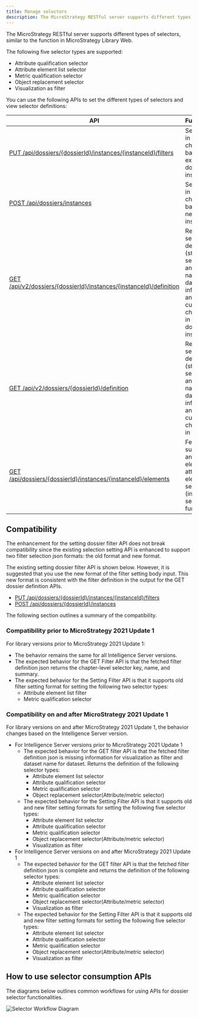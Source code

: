 ```yaml
---
title: Manage selectors
description: The MicroStrategy RESTful server supports different types of selectors, similar to the function in MicroStrategy Library Web.
---
```


The MicroStrategy RESTful server supports different types of selectors, similar to the function in MicroStrategy Library Web.

The following five selector types are supported:

- Attribute qualification selector
- Attribute element list selector
- Metric qualification selector
- Object replacement selector
- Visualization as filter

You can use the following APIs to set the different types of selectors and view selector definitions:

| API                                                                                                                                                                                                  | Functionality                                                                                                                                     |
| ---------------------------------------------------------------------------------------------------------------------------------------------------------------------------------------------------- | ------------------------------------------------------------------------------------------------------------------------------------------------- |
| [PUT /api/dossiers/{dossierId}/instances/{instanceId}/filters](https://demo.microstrategy.com/MicroStrategyLibrary/api-docs/index.html#/Dossiers%20and%20Documents/setFilters)                       | Set selectors in the current chapter based on an existing dossier instance                                                                        |
| [POST /api/dossiers/instances](https://demo.microstrategy.com/MicroStrategyLibrary/api-docs/index.html?visibility=all#/Dossiers%20and%20Documents/createDossierInstance_1)                           | Set selectors in the current chapter based on a new dossier instance                                                                              |
| [GET /api/v2/dossiers/{dossierId}/instances/{instanceId}/definition](https://demo.microstrategy.com/MicroStrategyLibrary/api-docs/index.html#/Dossiers%20and%20Documents/getVisualizationList_2)     | Return selector definition (status, selected answer, key, name), dataset information, and the current chapter key in an existing dossier instance |
| [GET /api/v2/dossiers/{dossierId}/definition](https://demo.microstrategy.com/MicroStrategyLibrary/api-docs/index.html#/Dossiers%20and%20Documents/getVisualizationList_1)                            | Return selectors definition (status, selected answer, key, name), dataset information, and the current chapter key in a dossier                   |
| [GET /api/dossiers/{dossierId}/instances/{instanceId}/elements](https://demo.microstrategy.com/MicroStrategyLibrary/api-docs/index.html#/Dossiers%20and%20Documents/getDossierDatasetFilterElements) | Fetch suggested answers or elements for attribute elements selector (include search box functionality)                                            |

## Compatibility

The enhancement for the setting dossier filter API does not break compatibility since the existing selection setting API is enhanced to support two filter selection json formats: the old format and new format.

The existing setting dossier filter API is shown below. However, it is suggested that you use the new format of the filter setting body input. This new format is consistent with the filter definition in the output for the GET dossier definition APIs.

- [PUT /api/dossiers/{dossierId}/instances/{instanceId}/filters](https://demo.microstrategy.com/MicroStrategyLibrary/api-docs/index.html#/Dossiers%20and%20Documents/setFilters)
- [POST /api/dossiers/{dossierId}/instances](https://demo.microstrategy.com/MicroStrategyLibrary/api-docs/index.html?visibility=all#/Dossiers%20and%20Documents/createDossierInstance_2)

The following section outlines a summary of the compatibility.

### Compatibility prior to MicroStrategy 2021 Update 1

For library versions prior to MicroStrategy 2021 Update 1:

- The behavior remains the same for all Intelligence Server versions.
- The expected behavior for the GET Filter API is that the fetched filter definition json returns the chapter-level selector key, name, and summary.
- The expected behavior for the Setting Filter API is that it supports old filter setting format for setting the following two selector types:
  - Attribute element list filter
  - Metric qualification selector

### Compatibility on and after MicroStrategy 2021 Update 1

For library versions on and after MicroStrategy 2021 Update 1, the behavior changes based on the Intelligence Server version.

- For Intelligence Server versions prior to MicroStrategy 2021 Update 1
  - The expected behavior for the GET filter API is that the fetched filter definition json is missing information for visualization as filter and dataset name for dataset. Returns the definition of the following selector types:
    - Attribute element list selector
    - Attribute qualification selector
    - Metric qualification selector
    - Object replacement selector(Attribute/metric selector)
  - The expected behavior for the Setting Filter API is that it supports old and new filter setting formats for setting the following five selector types:
    - Attribute element list selector
    - Attribute qualification selector
    - Metric qualification selector
    - Object replacement selector(Attribute/metric selector)
    - Visualization as filter
- For Intelligence Server versions on and after MicroStrategy 2021 Update 1
  - The expected behavior for the GET filter API is that the fetched filter definition json is complete and returns the definition of the following selector types:
    - Attribute element list selector
    - Attribute qualification selector
    - Metric qualification selector
    - Object replacement selector(Attribute/metric selector)
    - Visualization as filter
  - The expected behavior for the Setting Filter API is that it supports old and new filter setting formats for setting the following five selector types:
    - Attribute element list selector
    - Attribute qualification selector
    - Metric qualification selector
    - Object replacement selector(Attribute/metric selector)
    - Visualization as filter

## How to use selector consumption APIs

The diagrams below outlines common workflows for using APIs for dossier selector functionalities.

![Selector Workflow Diagram](../../images/selector_workflow_diagram.png)
